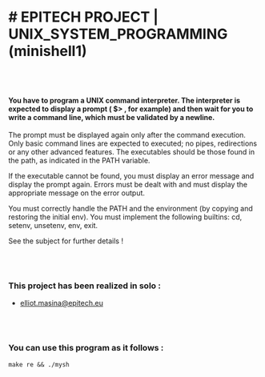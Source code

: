 
# # EPITECH PROJECT | UNIX_SYSTEM_PROGRAMMING (minishell1)

<br> <br/>

#### You have to program a UNIX command interpreter. The interpreter is expected to display a prompt ( $> , for example) and then wait for you to write a command line, which must be validated by a newline.

The prompt must be displayed again only after the command execution. Only basic command lines are expected to executed; no pipes, redirections or any other advanced features. The executables should be those found in the path, as indicated in the PATH variable.

If the executable cannot be found, you must display an error message and display the prompt again. Errors must be dealt with and must display the appropriate message on the error output.

You must correctly handle the PATH and the environment (by copying and restoring the initial env). You must implement the following builtins: cd, setenv, unsetenv, env, exit.

See the subject for further details !


<br> <br/>
### This project has been realized in solo :

* elliot.masina@epitech.eu

<br> <br/>

### You can use this program as it follows :
  `make re && ./mysh`
